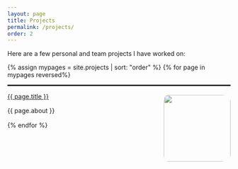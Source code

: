 ```yaml
---
layout: page
title: Projects
permalink: /projects/
order: 2
---
```


Here are a few personal and team projects I have worked on: <br>

{% assign mypages = site.projects | sort: "order" %}
{% for page in mypages reversed%}
  <hr style="padding-top: 1px; padding-bottom: 1px; clear: both;">
  <div style="height: auto; padding-top: 1px; padding-bottom: 1px;">
  <a href="{{ page.url | absolute_url }}">{{ page.title }}</a>
  <a href="{{ page.url | absolute_url }}">
  <img src="{{ site.baseurl }}{{ page.photo }}" alt=" " style="float: right; height: 4cm; padding-left: 10px; padding-bottom: 5px; padding-top: 5px;border-radius: 20px;">
  </a>
  <p style="padding-top: 1px; padding-bottom: 1px;">{{ page.about }}</p>
  </div>
{% endfor %}
